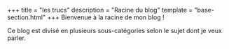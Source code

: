 +++
title = "les trucs"
description = "Racine du blog"
template = "base-section.html"
+++
Bienvenue à la racine de mon blog !

Ce blog est divisé en plusieurs sous-catégories selon le sujet dont je veux parler.